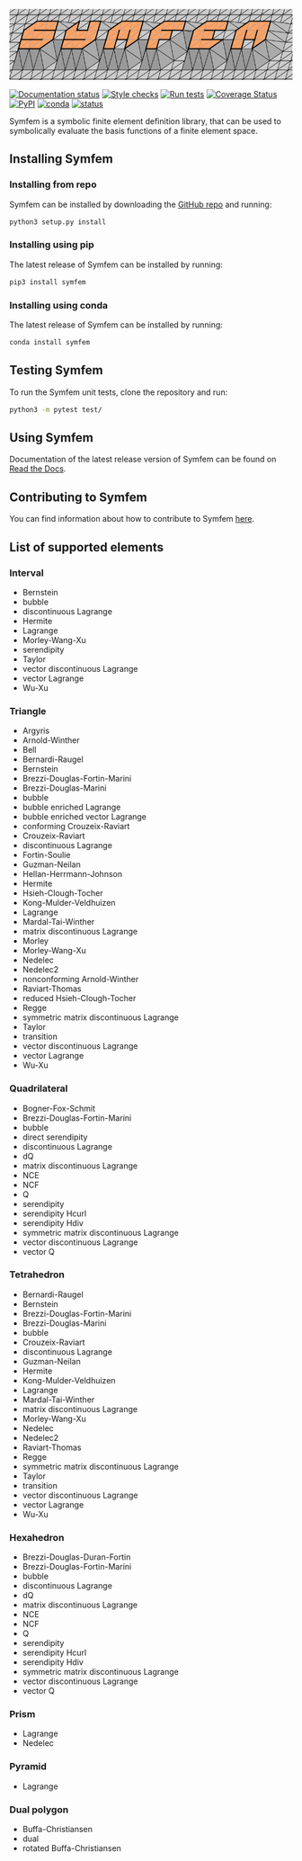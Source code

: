 ![Symfem](logo/logo.png)

[![Documentation status](https://readthedocs.org/projects/symfem/badge/?version=latest)](https://symfem.readthedocs.io/en/latest/?badge=latest)
[![Style checks](https://github.com/mscroggs/symfem/actions/workflows/style-checks.yml/badge.svg)](https://github.com/mscroggs/symfem/actions)
[![Run tests](https://github.com/mscroggs/symfem/actions/workflows/run-tests.yml/badge.svg)](https://github.com/mscroggs/symfem/actions)
[![Coverage Status](https://coveralls.io/repos/github/mscroggs/symfem/badge.svg?branch=main)](https://coveralls.io/github/mscroggs/symfem?branch=main)
[![PyPI](https://img.shields.io/pypi/v/symfem?color=blue&label=PyPI&logo=pypi&logoColor=white)](https://pypi.org/project/symfem/)
[![conda](https://img.shields.io/badge/Anaconda.org-2021.7.6-blue.svg?style=flat-square&label=conda&logo=anaconda)](https://anaconda.org/conda-forge/symfem)
[![status](https://joss.theoj.org/papers/95e093272d6555489b1f941aebd6494b/status.svg)](https://joss.theoj.org/papers/95e093272d6555489b1f941aebd6494b)

Symfem is a symbolic finite element definition library, that can be used to
symbolically evaluate the basis functions of a finite element space.

## Installing Symfem
### Installing from repo
Symfem can be installed by downloading the [GitHub repo](https://github.com/mscroggs/symfem)
and running:

```bash
python3 setup.py install
```

### Installing using pip
The latest release of Symfem can be installed by running:

```bash
pip3 install symfem
```

### Installing using conda
The latest release of Symfem can be installed by running:

```bash
conda install symfem
```

## Testing Symfem
To run the Symfem unit tests, clone the repository and run:

```bash
python3 -m pytest test/
```

## Using Symfem
Documentation of the latest release version of Symfem can be found on
[Read the Docs](https://symfem.readthedocs.io/en/latest/).

## Contributing to Symfem
You can find information about how to contribute to Symfem [here](CONTRIBUTING.md).

## List of supported elements
### Interval
- Bernstein
- bubble
- discontinuous Lagrange
- Hermite
- Lagrange
- Morley-Wang-Xu
- serendipity
- Taylor
- vector discontinuous Lagrange
- vector Lagrange
- Wu-Xu

### Triangle
- Argyris
- Arnold-Winther
- Bell
- Bernardi-Raugel
- Bernstein
- Brezzi-Douglas-Fortin-Marini
- Brezzi-Douglas-Marini
- bubble
- bubble enriched Lagrange
- bubble enriched vector Lagrange
- conforming Crouzeix-Raviart
- Crouzeix-Raviart
- discontinuous Lagrange
- Fortin-Soulie
- Guzman-Neilan
- Hellan-Herrmann-Johnson
- Hermite
- Hsieh-Clough-Tocher
- Kong-Mulder-Veldhuizen
- Lagrange
- Mardal-Tai-Winther
- matrix discontinuous Lagrange
- Morley
- Morley-Wang-Xu
- Nedelec
- Nedelec2
- nonconforming Arnold-Winther
- Raviart-Thomas
- reduced Hsieh-Clough-Tocher
- Regge
- symmetric matrix discontinuous Lagrange
- Taylor
- transition
- vector discontinuous Lagrange
- vector Lagrange
- Wu-Xu

### Quadrilateral
- Bogner-Fox-Schmit
- Brezzi-Douglas-Fortin-Marini
- bubble
- direct serendipity
- discontinuous Lagrange
- dQ
- matrix discontinuous Lagrange
- NCE
- NCF
- Q
- serendipity
- serendipity Hcurl
- serendipity Hdiv
- symmetric matrix discontinuous Lagrange
- vector discontinuous Lagrange
- vector Q

### Tetrahedron
- Bernardi-Raugel
- Bernstein
- Brezzi-Douglas-Fortin-Marini
- Brezzi-Douglas-Marini
- bubble
- Crouzeix-Raviart
- discontinuous Lagrange
- Guzman-Neilan
- Hermite
- Kong-Mulder-Veldhuizen
- Lagrange
- Mardal-Tai-Winther
- matrix discontinuous Lagrange
- Morley-Wang-Xu
- Nedelec
- Nedelec2
- Raviart-Thomas
- Regge
- symmetric matrix discontinuous Lagrange
- Taylor
- transition
- vector discontinuous Lagrange
- vector Lagrange
- Wu-Xu

### Hexahedron
- Brezzi-Douglas-Duran-Fortin
- Brezzi-Douglas-Fortin-Marini
- bubble
- discontinuous Lagrange
- dQ
- matrix discontinuous Lagrange
- NCE
- NCF
- Q
- serendipity
- serendipity Hcurl
- serendipity Hdiv
- symmetric matrix discontinuous Lagrange
- vector discontinuous Lagrange
- vector Q

### Prism
- Lagrange
- Nedelec

### Pyramid
- Lagrange

### Dual polygon
- Buffa-Christiansen
- dual
- rotated Buffa-Christiansen

